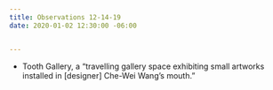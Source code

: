 ```yaml
---
title: Observations 12-14-19
date: 2020-01-02 12:30:00 -06:00


---
```


- Tooth Gallery, a “travelling gallery space exhibiting small artworks installed in \[designer] Che-Wei Wang’s mouth.”